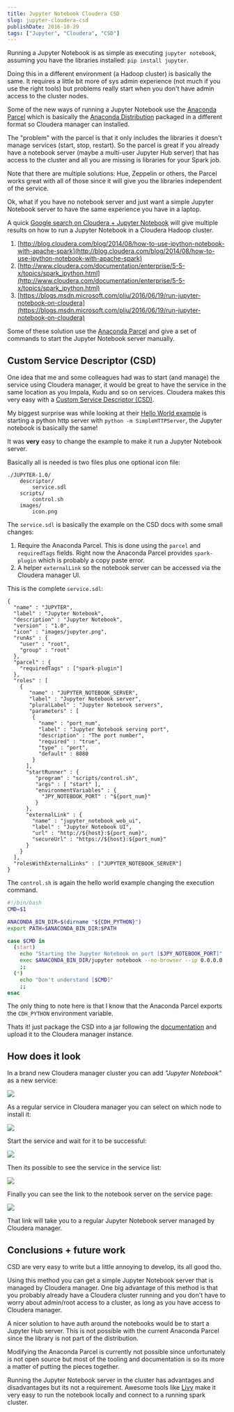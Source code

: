 ```yaml
---
title: Jupyter Notebook Cloudera CSD
slug: jupyter-cloudera-csd
publishDate: 2016-10-29
tags: ["Jupyter", "Cloudera", "CSD"]
---
```


Running a Jupyter Notebook is as simple as executing `jupyter notebook`, assuming you have the
libraries installed: `pip install jupyter`.

Doing this in a different environment (a Hadoop cluster) is basically the same. It requires
a little bit more of sys admin experience (not much if you use the right tools)
but problems really start when you don't have admin access to the cluster nodes.

Some of the new ways of running a Jupyter Notebook use the
[Anaconda Parcel](https://docs.continuum.io/anaconda/cloudera)
which is basically the
[Anaconda Distribution](https://www.continuum.io/downloads)
packaged in a different format so Cloudera manager can installed.

The "problem" with the parcel is that it only includes the libraries it doesn't manage services (start, stop, restart). So the parcel is great if you already have a notebook server (maybe a multi-user Jupyter Hub server) that has access to the cluster and all you are missing is libraries for your Spark job.

Note that there are multiple solutions: Hue, Zeppelin or others, the Parcel works great with
all of those since it will give you the libraries independent of the service.

Ok, what if you have no notebook server and just want a simple Jupyter Notebook server to have
the same experience you have in a laptop.

A quick
[Google search on Cloudera + Jupyter Notebook](https://www.google.com/search?q=cloudera+jupyter+notebook)
will give multiple results on how to run a Jupyter Notebook in a Cloudera Hadoop cluster.

1. [http://blog.cloudera.com/blog/2014/08/how-to-use-ipython-notebook-with-apache-spark](http://blog.cloudera.com/blog/2014/08/how-to-use-ipython-notebook-with-apache-spark)
2. [http://www.cloudera.com/documentation/enterprise/5-5-x/topics/spark_ipython.html](http://www.cloudera.com/documentation/enterprise/5-5-x/topics/spark_ipython.html)
3. [https://blogs.msdn.microsoft.com/pliu/2016/06/19/run-jupyter-notebook-on-cloudera](https://blogs.msdn.microsoft.com/pliu/2016/06/19/run-jupyter-notebook-on-cloudera)

Some of these solution use the [Anaconda Parcel](https://docs.continuum.io/anaconda/cloudera)
and give a set of commands to start the Jupyter Notebook server manually.

## Custom Service Descriptor (CSD)

One idea that me and some colleagues had was to start (and manage) the service using Cloudera manager,
it would be great to have the service in the same location as you Impala, Kudu and so on services.
Cloudera makes this very easy with a
[Custom Service Descriptor (CSD)](https://github.com/cloudera/cm_ext/wiki).

My biggest surprise was while looking at their
[Hello World example](https://github.com/cloudera/cm_ext/wiki/CSD-Primer)
is starting a python http server with `python -m SimpleHTTPServer`, the Jupyter notebook is basically the same!

It was **very** easy to change the example to make it run a Jupyter Notebook server.

Basically all is needed is two files plus one optional icon file:

```
./JUPYTER-1.0/
    descriptor/
        service.sdl
    scripts/
        control.sh
    images/
        icon.png
```

The `service.sdl` is basically the example on the CSD docs with some small changes:

1. Require the Anaconda Parcel. This is done using the `parcel` and `requiredTags` fields.
   Right now the Anaconda Parcel provides `spark-plugin` which is probably a copy paste error.
2. A helper `externalLink` so the notebook server can be accessed via the Cloudera manager UI.

This is the complete `service.sdl`:

```
{
  "name" : "JUPYTER",
  "label" : "Jupyter Notebook",
  "description" : "Jupyter Notebook",
  "version" : "1.0",
  "icon" : "images/jupyter.png",
  "runAs" : {
    "user" : "root",
    "group" : "root"
  },
  "parcel" : {
    "requiredTags" : ["spark-plugin"]
  },
  "roles" : [
    {
       "name" : "JUPYTER_NOTEBOOK_SERVER",
       "label" : "Jupyter Notebook server",
       "pluralLabel" : "Jupyter Notebook servers",
       "parameters" : [
        {
          "name" : "port_num",
          "label" : "Jupyter Notebook serving port",
          "description" : "The port number",
          "required" : "true",
          "type" : "port",
          "default" : 8080
        }
      ],
      "startRunner" : {
         "program" : "scripts/control.sh",
         "args" : [ "start" ],
         "environmentVariables" : {
           "JPY_NOTEBOOK_PORT" : "${port_num}"
         }
      },
      "externalLink" : {
        "name" : "jupyter_notebook_web_ui",
        "label" : "Jupyter Notebook UI",
        "url" : "http://${host}:${port_num}",
        "secureUrl" : "https://${host}:${port_num}"
      }
    }
  ],
  "rolesWithExternalLinks" : ["JUPYTER_NOTEBOOK_SERVER"]
}
```

The `control.sh` is again the hello world example changing the execution command.

```bash
#!/bin/bash
CMD=$1

ANACONDA_BIN_DIR=$(dirname "${CDH_PYTHON}")
export PATH=$ANACONDA_BIN_DIR:$PATH

case $CMD in
  (start)
    echo "Starting the Jupyter Notebook on port [$JPY_NOTEBOOK_PORT]"
    exec $ANACONDA_BIN_DIR/jupyter notebook --no-browser --ip 0.0.0.0 --port $JPY_NOTEBOOK_PORT
    ;;
  (*)
    echo "Don't understand [$CMD]"
    ;;
esac
```

The only thing to note here is that I know that the Anaconda Parcel exports the `CDH_PYTHON` environment variable.

Thats it! just package the CSD into a jar following the
[documentation](https://github.com/cloudera/cm_ext/wiki/CSD-Primer)
and upload it to the Cloudera manager instance.

## How does it look

In a brand new Cloudera manager cluster you can add _"Jupyter Notebook"_ as a new service:

![](/blog/2016/10/jupyter-cloudera-csd/add-service.png)

As a regular service in Cloudera manager you can select on which node to install it:

![](/blog/2016/10/jupyter-cloudera-csd/add-service-role.png)

Start the service and wait for it to be successful:

![](/blog/2016/10/jupyter-cloudera-csd/start-service.png)

Then its possible to see the service in the service list:

![](/blog/2016/10/jupyter-cloudera-csd/service-list.png)

Finally you can see the link to the notebook server on the service page:

![](/blog/2016/10/jupyter-cloudera-csd/service-page.png)

That link will take you to a regular Jupyter Notebook server managed by Cloudera manager.

## Conclusions + future work

CSD are very easy to write but a little annoying to develop, its all good tho.

Using this method you can get a simple Jupyter Notebook server that is managed by Cloudera manager.
One big advantage of this method is that you probably already have a Cloudera cluster running
and you don't have to worry about admin/root access to a cluster, as long as you have access to
Cloudera manager.

A nicer solution to have auth around the notebooks would be to start a Jupyter Hub server.
This is not possible with the current Anaconda Parcel since the library is not part of the
distribution.

Modifying the Anaconda Parcel is currently not possible since unfortunately is not open source
but most of the tooling and documentation is so its more a matter of putting the pieces together.

Running the Jupyter Notebook server in the cluster has advantages and disadvantages but its not a requirement.
Awesome tools like [Livy](https://github.com/cloudera/livy) make it very easy to run the notebook locally and connect to a running spark cluster.
